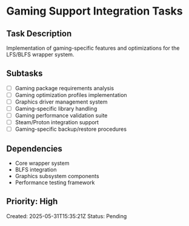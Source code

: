 # Gaming Support Integration Tasks

## Task Description
Implementation of gaming-specific features and optimizations for the LFS/BLFS wrapper system.

## Subtasks
- [ ] Gaming package requirements analysis
- [ ] Gaming optimization profiles implementation
- [ ] Graphics driver management system
- [ ] Gaming-specific library handling
- [ ] Gaming performance validation suite
- [ ] Steam/Proton integration support
- [ ] Gaming-specific backup/restore procedures

## Dependencies
- Core wrapper system
- BLFS integration
- Graphics subsystem components
- Performance testing framework

## Priority: High
Created: 2025-05-31T15:35:21Z
Status: Pending
